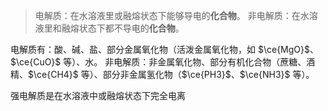 > 电解质：在水溶液里或融熔状态下能够导电的**化合物**。
> 非电解质：在水溶液里和融熔状态下都不导电的**化合物**。

电解质有：酸、碱、盐、部分金属氧化物（活泼金属氧化物，如 $\ce{MgO}$、$\ce{CuO}$ 等）、水。
非电解质：非金属氧化物、部分有机化合物（蔗糖、酒精、$\ce{CH4}$ 等）、部分非金属氢化物（$\ce{PH3}$、$\ce{NH3}$ 等）。

强电解质是在水溶液中或融熔状态下完全电离